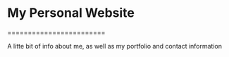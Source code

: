 # My Personal Website

========================

A litte bit of info about me, as well as my portfolio and contact information